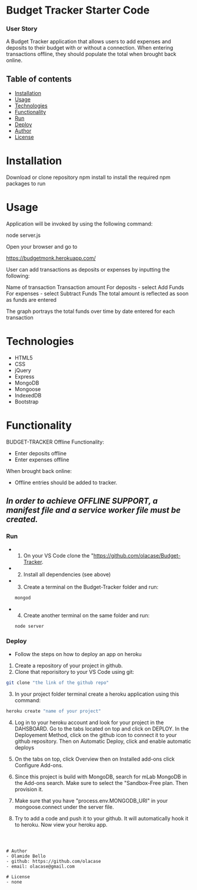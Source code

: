 # Budget Tracker Starter Code


### User Story
A Budget Tracker application that allows users to add expenses and deposits to their budget with or without a connection. When entering transactions offline, they should populate the total when brought back online.


## Table of contents

- [Installation](#Install)
- [Usage](#Usage)
- [Technologies](#Technologies)
- [Functionality](#Functionality)
- [Run](#Run)
- [Deploy](#Deploy)
- [Author](#Author)
- [License](#License)

# Installation
Download or clone repository
npm install to install the required npm packages to run

# Usage
Application will be invoked by using the following command:

node server.js

Open your browser and go to

https://budgetmonk.herokuapp.com/

User can add transactions as deposits or expenses by inputting the following:

Name of transaction
Transaction amount
For deposits - select Add Funds
For expenses - select Subtract Funds
The total amount is reflected as soon as funds are entered

The graph portrays the total funds over time by date entered for each transaction


 # Technologies
- HTML5
- CSS
- jQuery
- Express
- MongoDB
- Mongoose
- IndexedDB
- Bootstrap
# Functionality 

BUDGET-TRACKER Offline Functionality:
- Enter deposits offline
- Enter expenses offline

When brought back online:
- Offline entries should be added to tracker.

## *In order to achieve OFFLINE SUPPORT, a manifest file and a service worker file must be created.*

### Run 
- 1. On your VS Code clone the "https://github.com/olacase/Budget-Tracker.
- 2. Install all dependencies (see above)
- 3. Create a terminal on the Budget-Tracker folder and run:
    ```` bash
    mongod
    ````
- 4. Create another terminal on the same folder and run:
    ``` bash
    node server
    ```

### Deploy
- Follow the steps on how to deploy an app on heroku

1. Create a repository of your project in github. 
2. Clone that reporisitory to your VS Code using git:
``` bash
git clone "the link of the github repo"
```
3. In your project folder terminal create a heroku application using this command:
``` bash 
heroku create "name of your project"
```
4. Log in to your heroku account and look for your project in the DAHSBOARD. Go to the tabs located on top and click on DEPLOY. In the Deployement Method, click on the github icon to connect it to your github repository. Then on Automatic Deploy, click and enable automatic deploys

5. On the tabs on top, click Overview then on Installed add-ons click Configure Add-ons.

6. Since this project is build with MongoDB, search for mLab MongoDB in the Add-ons search. Make sure to select the "Sandbox-Free plan. Then provision it. 

7. Make sure that you have "process.env.MONGODB_URI" in your mongoose.connect under the server file. 

8. Try to add a code and push it to your github. It will automatically hook it to heroku. Now view your heroku app.


```



# Author
- Olamide Bello
- github: https://github.com/olacase
- email: olacase@gmail.com

# License
- none
